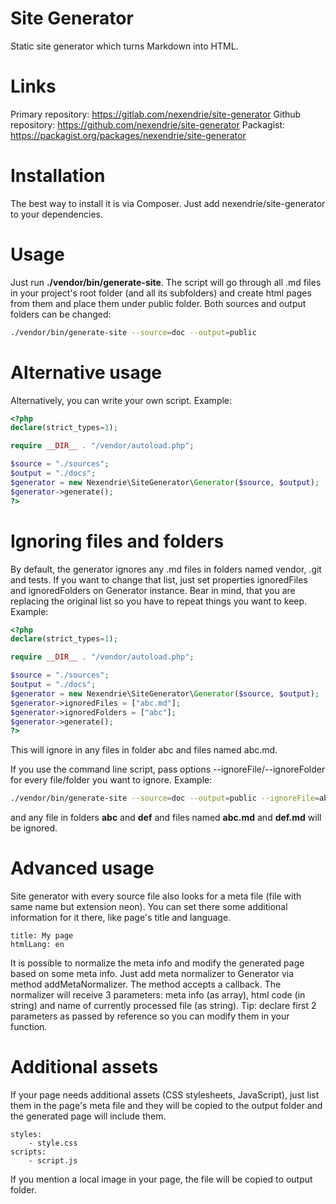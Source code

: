 Site Generator
==============

Static site generator which turns Markdown into HTML.

Links
=====

Primary repository: https://gitlab.com/nexendrie/site-generator
Github repository: https://github.com/nexendrie/site-generator
Packagist: https://packagist.org/packages/nexendrie/site-generator

Installation
============

The best way to install it is via Composer. Just add nexendrie/site-generator to your dependencies.

Usage
=====

Just run **./vendor/bin/generate-site**. The script will go through all .md files in your project's root folder (and all its subfolders) and create html pages from them and place them under public folder. Both sources and output folders can be changed:

```bash
./vendor/bin/generate-site --source=doc --output=public
```

Alternative usage
=================

Alternatively, you can write your own script. Example:

```php
<?php
declare(strict_types=1);

require __DIR__ . "/vendor/autoload.php";

$source = "./sources";
$output = "./docs";
$generator = new Nexendrie\SiteGenerator\Generator($source, $output);
$generator->generate();
?>
```

Ignoring files and folders
==========================

By default, the generator ignores any .md files in folders named vendor, .git and tests. If you want to change that list, just set properties ignoredFiles and ignoredFolders on Generator instance. Bear in mind, that you are replacing the original list so you have to repeat things you want to keep. Example:


```php
<?php
declare(strict_types=1);

require __DIR__ . "/vendor/autoload.php";

$source = "./sources";
$output = "./docs";
$generator = new Nexendrie\SiteGenerator\Generator($source, $output);
$generator->ignoredFiles = ["abc.md"];
$generator->ignoredFolders = ["abc"];
$generator->generate();
?>
```

This will ignore in any files in folder abc and files named abc.md.

If you use the command line script, pass options --ignoreFile/--ignoreFolder for every file/folder you want to ignore. Example:


```bash
./vendor/bin/generate-site --source=doc --output=public --ignoreFile=abc.md --ignoreFile=def.md --ignoreFolder=abc --ignoreFolder=def
```

and any file in folders **abc** and **def** and files named **abc.md** and **def.md** will be ignored.


Advanced usage
==============

Site generator with every source file also looks for a meta file (file with same name but extension neon). You can set there some additional information for it there, like page's title and language.

```neon
title: My page
htmlLang: en
```

It is possible to normalize the meta info and modify the generated page based on some meta info. Just add meta normalizer to Generator via method addMetaNormalizer. The method accepts a callback. The normalizer will receive 3 parameters: meta info (as array), html code (in string) and name of currently processed file (as string). Tip: declare first 2 parameters as passed by reference so you can modify them in your function.

Additional assets
=================

If your page needs additional assets (CSS stylesheets, JavaScript), just list them in the page's meta file and they will be copied to the output folder and the generated page will include them.

```neon
styles:
    - style.css
scripts:
    - script.js
```

If you mention a local image in your page, the file will be copied to output folder.
